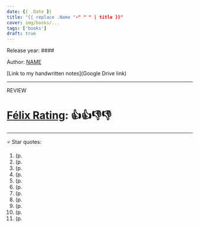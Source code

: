 ```yaml
---
date: {{ .Date }}
title: "{{ replace .Name "-" " " | title }}"
cover: img/books/...
tags: ['books']
draft: true
---
```


Release year: ####

Author: [NAME]()

[Link to my handwritten notes](Google Drive link)

---

REVIEW

# [Félix Rating](/posts/2023/10/my-book-ratings-explained/): 👍👍👎👎

---

:star: Star quotes:

1. (p. 
1. (p. 
1. (p. 
1. (p. 
1. (p. 
1. (p. 
1. (p. 
1. (p. 
1. (p. 
1. (p. 
1. (p. 
